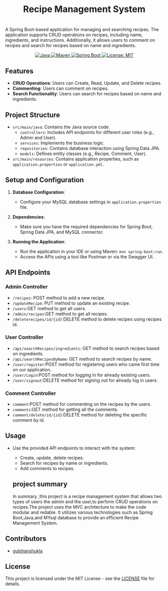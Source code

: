# <h1 align ="center"> Recipe Management System<h1/>

A Spring Boot-based application for managing and searching recipes. The application supports CRUD operations on recipes, including name, ingredients, and instructions. Additionally, it allows users to comment on recipes and search for recipes based on name and ingredients.
<p align ="center">
<a href="Java url"> 
  <img alt="Java" src="https://img.shields.io/badge/Java->=8-darkblue.svg"/>
</a>
<a href="Maven url"> 
  <img alt="Maven" src="https://img.shields.io/badge/maven-4.0.0-brightgreen.svg"/>
</a>
<a href="Spring Boot url"> 
  <img alt="Spring Boot" src="https://img.shields.io/badge/Spring Boot-3.1.5-brightgreen.svg"/>
</a>
<a href="Spring Boot url"> 
  <img alt="License: MIT" src="https://img.shields.io/badge/License-MIT-yellow.svg"/>
</a>

## Features

- **CRUD Operations**: Users can Create, Read, Update, and Delete recipes.
- **Commenting**: Users can comment on recipes.
- **Search Functionality**: Users can search for recipes based on name and ingredients.

## Project Structure

- `src/main/java`: Contains the Java source code.
  - `controllers`: Includes API endpoints for different user roles (e.g., Admin and User).
  - `services`: Implements the business logic.
  - `repositories`: Contains database interaction using Spring Data JPA.
  - `models`: Defines entity classes (e.g., Recipe, Comment, User).
- `src/main/resources`: Contains application properties, such as `application.properties` or `application.yml`.

## Setup and Configuration

1. **Database Configuration**:
   - Configure your MySQL database settings in `application.properties` file.

2. **Dependencies**:
   - Make sure you have the required dependencies for Spring Boot, Spring Data JPA, and MySQL connector.

3. **Running the Application**:
   - Run the application in your IDE or using Maven: `mvn spring-boot:run`.
   - Access the APIs using a tool like Postman or via the Swagger UI.

## API Endpoints

### Admin Controller

- `/recipes`: POST method to add a new recipe.
- `/updateRecipe`: PUT method to update an existing recipe.
- `/users`:GET method to get all users.
- `/admin/recipes`:GET method to get all recipes.
- `/deleterecipes/id/{id}`:DELETE method to delete recipes using recipes id.

### User Controller

- `/api/searchRecipes/ingredients`: GET method to search recipes based on ingredients.
- `/api/searchRecipesByName`: GET method to search recipes by name.
- `/user/register`:POST method for registering users who came first time on our application.
- `/user/Login`:POST method for logging in for already existing users.
- `/user/signout`:DELETE method for signing out for already log in users.

### Comment Controller
 - `comment`:POST method for commenting on the recipes by the users.
 - `comments`:GET method for getting all the comments.
 - `comment/delete/id/{id}`:DELETE method for deleting the specific comment by id.

## Usage

- Use the provided API endpoints to interact with the system:
  - Create, update, delete recipes.
  - Search for recipes by name or ingredients.
  - Add comments to recipes.

  ## project summary
  In summary ,this project is a recipe management system that allows two types of users the admin and the
  user,to perform CRUD operations on recipes.The project uses the MVC architecture to make the code modular and redable.
  It utilizes various technologies such as Spring Boot,Java,and MYsql database to provide an efficient Recipe Management System.

## Contributors

- [gulshanshukla](https://github.com/gulshanshukla)

## License

This project is licensed under the MIT License - see the [LICENSE](LICENSE) file for details.
